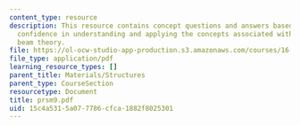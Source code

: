 ```yaml
---
content_type: resource
description: This resource contains concept questions and answers based on level of
  confidence in understanding and applying the concepts associated with simple of
  beam theory.
file: https://ol-ocw-studio-app-production.s3.amazonaws.com/courses/16-01-unified-engineering-i-ii-iii-iv-fall-2005-spring-2006/15c4a5315a077786cfca1882f8025301_prsm9.pdf
file_type: application/pdf
learning_resource_types: []
parent_title: Materials/Structures
parent_type: CourseSection
resourcetype: Document
title: prsm9.pdf
uid: 15c4a531-5a07-7786-cfca-1882f8025301
---
```

